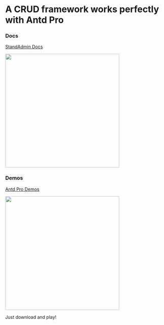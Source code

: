 # A CRUD framework works perfectly with Antd Pro

### Docs

[StandAdmin Docs](https://standadmin.github.io/stand-admin-antdpro/)

<img src="https://gw.alipayobjects.com/mdn/rms_9ac13c/afts/img/A*mf1RS4uQ8hwAAAAAAAAAAAAAARQnAQ" width="360" />

### Demos

[Antd Pro Demos](https://github.com/StandAdmin/stand-admin-antdpro-demo)

<img src="https://gw.alipayobjects.com/mdn/rms_9ac13c/afts/img/A*wxYxSbt6svkAAAAAAAAAAAAAARQnAQ" width="360" />

Just download and play!
